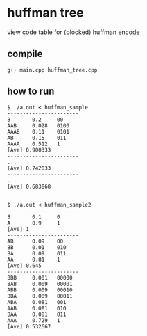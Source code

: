 # huffman tree

view code table for (blocked) huffman encode

## compile

    g++ main.cpp huffman_tree.cpp

## how to run

    $ ./a.out < huffman_sample
    -----------------------
    B       0.2     00
    AAB     0.028   0100
    AAAB    0.11    0101
    AB      0.15    011
    AAAA    0.512   1
    [Ave] 0.900333
    -----------------------
    ...
    [Ave] 0.742033
    -----------------------
    ...
    [Ave] 0.683868


    $ ./a.out < huffman_sample2
    -----------------------
    B       0.1     0
    A       0.9     1
    [Ave] 1
    -----------------------
    AB      0.09    00
    BB      0.01    010
    BA      0.09    011
    AA      0.81    1
    [Ave] 0.645
    -----------------------
    BBB     0.001   00000
    BAB     0.009   00001
    ABB     0.009   00010
    BBA     0.009   00011
    ABA     0.081   001
    AAB     0.081   010
    BAA     0.081   011
    AAA     0.729   1
    [Ave] 0.532667
